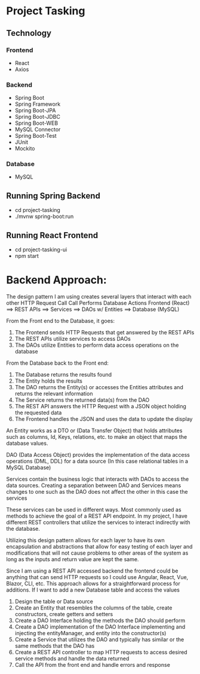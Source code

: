 # Project Tasking

## Technology
### Frontend
- React
- Axios

### Backend
- Spring Boot
- Spring Framework
- Spring Boot-JPA
- Spring Boot-JDBC
- Spring Boot-WEB
- MySQL Connector
- Spring Boot-Test
- JUnit
- Mockito

### Database
- MySQL


## Running Spring Backend
- cd project-tasking
- ./mvnw spring-boot:run

## Running React Frontend
- cd project-tasking-ui
- npm start

# Backend Approach:
The design pattern I am using creates several layers that interact with each other 
                    HTTP Request           Call                Call                     Performs Database Actions
Frontend (React) ==> REST APIs ==> Services ==> DAOs w/ Entities ==> Database (MySQL)

From the Front end to the Database, it goes:
1. The Frontend sends HTTP Requests that get answered by the REST APIs
2. The REST APIs utilize services to access DAOs
3. The DAOs utilize Entities to perform data access operations on the database

From the Database back to the Front end:
1. The Database returns the results found
2. The Entity holds the results
3. The DAO returns the Entity(s) or accesses the Entities attributes and returns the relevant information
4. The Service returns the returned data(s) from the DAO
5. The REST API answers the HTTP Request with a JSON object holding the requested data
6. The Frontend handles the JSON and uses the data to update the display  

An Entity works as a DTO or (Data Transfer Object) that holds attributes such as columns, Id, Keys, relations, etc. to make an object that maps the database values. 

DAO (Data Access Object) provides the implementation of the data access operations (DML, DDL) for a data source (In this case relational tables in a MySQL Database) 

Services contain the business logic that interacts with DAOs to access the data sources. Creating a separation between DAO and Services means changes to one such as the DAO does not affect the other in this case the services

These services can be used in different ways. Most commonly used as methods to achieve the goal of a REST API endpoint. In my project, I have different REST controllers that utilize the services to interact indirectly with the database. 

Utilizing this design pattern allows for each layer to have its own encapsulation and abstractions that allow for easy testing of each layer and modifications that will not cause problems to other areas of the system as long as the inputs and return value are kept the same.

Since I am using a REST API accessed backend the frontend could be anything that can send HTTP requests so I could use Angular, React, Vue, Blazor, CLI, etc.
This approach allows for a straightforward process for additions. If I want to add a new Database table and access the values 
1. Design the table or Data source 
2. Create an Entity that resembles the columns of the table, create constructors, create getters and setters
3. Create a DAO Interface holding the methods the DAO should perform
4. Create a DAO implementation of the DAO Interface implementing and injecting the entityManager, and entity into the constructor(s)
5. Create a Service that utilizes the DAO and typically has similar or the same methods that the DAO has
6. Create a REST API controller to map HTTP requests to access desired service methods and handle the data returned
7. Call the API from the front end and handle errors and response
